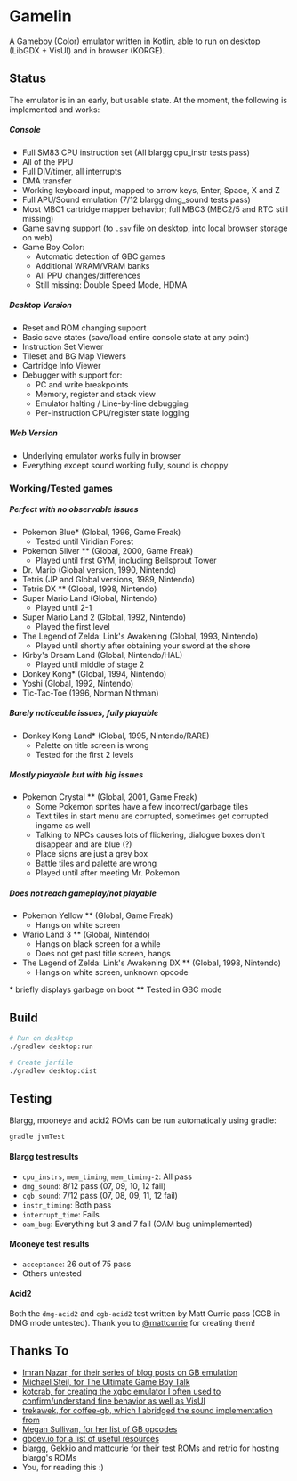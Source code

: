 # Gamelin
A Gameboy (Color) emulator written in Kotlin, able to run on desktop (LibGDX + VisUI) and in browser (KORGE).

## Status
The emulator is in an early, but usable state. At the moment, the following is implemented and works:

##### Console
- Full SM83 CPU instruction set (All blargg cpu_instr tests pass)
- All of the PPU
- Full DIV/timer, all interrupts
- DMA transfer
- Working keyboard input, mapped to arrow keys, Enter, Space, X and Z
- Full APU/Sound emulation (7/12 blargg dmg_sound tests pass)
- Most MBC1 cartridge mapper behavior; full MBC3 (MBC2/5 and RTC still missing)
- Game saving support (to `.sav` file on desktop, into local browser storage on web)
- Game Boy Color:
    - Automatic detection of GBC games
    - Additional WRAM/VRAM banks
    - All PPU changes/differences
    - Still missing: Double Speed Mode, HDMA

##### Desktop Version
- Reset and ROM changing support
- Basic save states (save/load entire console state at any point)
- Instruction Set Viewer
- Tileset and BG Map Viewers
- Cartridge Info Viewer
- Debugger with support for:
    - PC and write breakpoints
    - Memory, register and stack view
    - Emulator halting / Line-by-line debugging
    - Per-instruction CPU/register state logging

##### Web Version
- Underlying emulator works fully in browser
- Everything except sound working fully, sound is choppy

### Working/Tested games
##### Perfect with no observable issues
- Pokemon Blue* (Global, 1996, Game Freak)
    - Tested until Viridian Forest
- Pokemon Silver ** (Global, 2000, Game Freak)
    - Played until first GYM, including Bellsprout Tower
- Dr. Mario (Global version, 1990, Nintendo)
- Tetris (JP and Global versions, 1989, Nintendo)
- Tetris DX ** (Global, 1998, Nintendo)
- Super Mario Land (Global, Nintendo)
    - Played until 2-1
- Super Mario Land 2 (Global, 1992, Nintendo)
    - Played the first level
- The Legend of Zelda: Link's Awakening (Global, 1993, Nintendo)
    - Played until shortly after obtaining your sword at the shore
- Kirby's Dream Land (Global, Nintendo/HAL)
    - Played until middle of stage 2
- Donkey Kong* (Global, 1994, Nintendo)
- Yoshi (Global, 1992, Nintendo)
- Tic-Tac-Toe (1996, Norman Nithman)

##### Barely noticeable issues, fully playable
- Donkey Kong Land* (Global, 1995, Nintendo/RARE)
    - Palette on title screen is wrong
    - Tested for the first 2 levels

##### Mostly playable but with big issues
- Pokemon Crystal ** (Global, 2001, Game Freak)
    - Some Pokemon sprites have a few incorrect/garbage tiles
    - Text tiles in start menu are corrupted, sometimes get corrupted ingame as well
    - Talking to NPCs causes lots of flickering, dialogue boxes don't disappear and are blue (?)
    - Place signs are just a grey box
    - Battle tiles and palette are wrong
    - Played until after meeting Mr. Pokemon

##### Does not reach gameplay/not playable
- Pokemon Yellow ** (Global, Game Freak)
    - Hangs on white screen
- Wario Land 3 ** (Global, Nintendo)
    - Hangs on black screen for a while
    - Does not get past title screen, hangs
- The Legend of Zelda: Link's Awakening DX ** (Global, 1998, Nintendo)
    - Hangs on white screen, unknown opcode

\* briefly displays garbage on boot
\** Tested in GBC mode

## Build
``` bash
# Run on desktop
./gradlew desktop:run

# Create jarfile
./gradlew desktop:dist
```

## Testing
Blargg, mooneye and acid2 ROMs can be run automatically using gradle:
```bash
gradle jvmTest
```

#### Blargg test results
- `cpu_instrs`, `mem_timing`, `mem_timing-2`: All pass
- `dmg_sound`: 8/12 pass (07, 09, 10, 12 fail)
- `cgb_sound`: 7/12 pass (07, 08, 09, 11, 12 fail)
- `instr_timing`: Both pass
- `interrupt_time`: Fails
- `oam_bug`: Everything but 3 and 7 fail (OAM bug unimplemented)

#### Mooneye test results
- `acceptance`: 26 out of 75 pass
- Others untested

#### Acid2
Both the `dmg-acid2` and `cgb-acid2` test written by Matt Currie pass (CGB in DMG mode untested).
Thank you to [@mattcurrie](https://github.com/mattcurrie) for creating them!

## Thanks To
- [Imran Nazar, for their series of blog posts on GB emulation](http://imrannazar.com/GameBoy-Emulation-in-JavaScript:-The-CPU)
- [Michael Steil, for The Ultimate Game Boy Talk](https://media.ccc.de/v/33c3-8029-the_ultimate_game_boy_talk)
- [kotcrab, for creating the xgbc emulator I often used to confirm/understand fine behavior as well as VisUI](https://github.com/kotcrab/xgbc)
- [trekawek, for coffee-gb, which I abridged the sound implementation from](https://github.com/trekawek/coffee-gb)
- [Megan Sullivan, for her list of GB opcodes](https://meganesulli.com/blog/game-boy-opcodes)
- [gbdev.io for a list of useful resources](https://gbdev.io)
- blargg, Gekkio and mattcurie for their test ROMs and retrio for hosting blargg's ROMs
- You, for reading this :)
